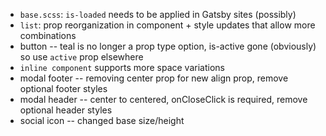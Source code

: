 - `base.scss`: `is-loaded` needs to be applied in Gatsby sites (possibly)
- `list`: prop reorganization in component + style updates that allow more combinations
- button -- teal is no longer a prop type option, is-active gone (obviously) so use `active` prop elsewhere
- `inline component` supports more space variations
- modal footer -- removing center prop for new align prop, remove optional footer styles
- modal header -- center to centered, onCloseClick is required, remove optional header styles
- social icon -- changed base size/height
